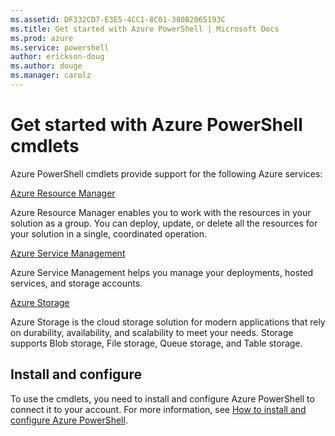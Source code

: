 ```yaml
---
ms.assetid: DF332CD7-E3E5-4CC1-8C01-380B2065193C
ms.title: Get started with Azure PowerShell | Microsoft Docs
ms.prod: azure
ms.service: powershell
author: erickson-doug
ms.author: douge
ms.manager: carolz
---
```


# Get started with Azure PowerShell cmdlets


Azure PowerShell cmdlets provide support for the following Azure services:

[Azure Resource Manager](~/ResourceManager/index.md)

Azure Resource Manager enables you to work with the resources in your solution as a group.
You can deploy, update, or delete all the resources for your solution in a single, coordinated operation.


[Azure Service Management](~/ServiceManagement/index.md)

Azure Service Management helps you manage your deployments, hosted services, and storage accounts.


[Azure Storage](~/Storage/index.md)

Azure Storage is the cloud storage solution for modern applications that rely on durability, availability, and scalability to meet your needs.
Storage supports Blob storage, File storage, Queue storage, and Table storage.



## Install and configure

To use the cmdlets, you need to install and configure Azure PowerShell to connect it to your account. For more information, see [How to install and configure Azure PowerShell](https://azure.microsoft.com/en-us/documentation/articles/powershell-install-configure/).
